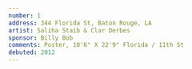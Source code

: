 ```yaml
---
number: 1
address: 344 Florida St, Baton Rouge, LA
artist: Saliha Staib & Clar Derbes
sponsor: Billy Bob
comments: Poster, 10'6" X 22'9" Florida / 11th St
debuted: 2012
---
```

